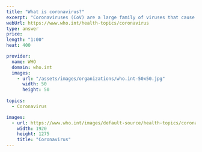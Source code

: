 ```yaml
---
title: "What is coronavirus?"
excerpt: "Coronaviruses (CoV) are a large family of viruses that cause illness ranging from the common cold to more severe diseases such as Middle East Respiratory Syndrome (MERS-CoV) and Severe Acute Respiratory Syndrome (SARS-CoV). A novel coronavirus (nCoV) is a new strain that has not been previously identified in humans.  "
webUrl: https://www.who.int/health-topics/coronavirus
type: answer
price: 
length: "1:00"
heat: 400

provider:
  name: WHO
  domain: who.int
  images:
    - url: "/assets/images/organizations/who.int-50x50.jpg"
      width: 50
      height: 50
      
topics:
  - Coronavirus

images:
  - url: https://www.who.int/images/default-source/health-topics/coronavirus/gettyimages-1181575980.tmb-1920v.jpg?Culture=en&sfvrsn=7ec493b8_4
    width: 1920
    height: 1275
    title: "Coronavirus"
---
```


